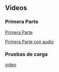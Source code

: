 ## Videos

### Primera Parte

[Primera Parte](https://uniandes-my.sharepoint.com/:v:/g/personal/s_fajardot_uniandes_edu_co/EV51D9_ChC5Lk73fnPUI9iwB7m0r0B7SgYLNy-21nKcQlQ?e=pA57E3)

[Primera Parte con audio](https://uniandes-my.sharepoint.com/:v:/r/personal/jl_ibarra_uniandes_edu_co/Documents/Datos%20adjuntos/Video%20Cloud%20720p.mp4?csf=1&web=1&e=U3NpyW)

### Pruebas de carga

[video](https://www.loom.com/share/a9e2a16b110d455ead9387f16628948b)

